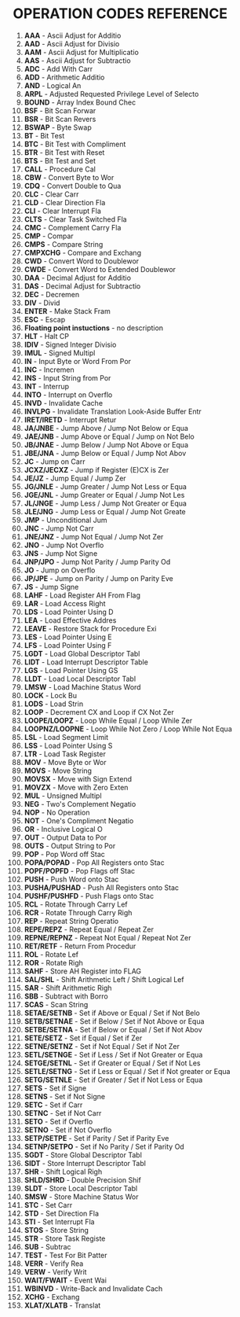  # OPERATION CODES REFERENCE
 
 1. **AAA** - Ascii Adjust for Additio 
 2. **AAD** - Ascii Adjust for Divisio 
 3. **AAM** - Ascii Adjust for Multiplicatio 
 4. **AAS** - Ascii Adjust for Subtractio 
 5. **ADC** - Add With Carr 
 6. **ADD** - Arithmetic Additio 
 7. **AND** - Logical An 
 8. **ARPL** - Adjusted Requested Privilege Level of Selecto 
 9. **BOUND** - Array Index Bound Chec 
 10. **BSF** - Bit Scan Forwar 
 11. **BSR** - Bit Scan Revers 
 12. **BSWAP** - Byte Swap 
 13. **BT** - Bit Test 
 14. **BTC** - Bit Test with Compliment  
 15. **BTR** - Bit Test with Reset  
 16. **BTS** - Bit Test and Set  
 17. **CALL** - Procedure Cal 
 18. **CBW** - Convert Byte to Wor 
 19. **CDQ** - Convert Double to Qua 
 20. **CLC** - Clear Carr 
 21. **CLD** - Clear Direction Fla 
 22. **CLI** - Clear Interrupt Fla 
 23. **CLTS** - Clear Task Switched Fla 
 24. **CMC** - Complement Carry Fla 
 25. **CMP** - Compar 
 26. **CMPS** - Compare String 
 27. **CMPXCHG** - Compare and Exchang 
 28. **CWD** - Convert Word to Doublewor 
 29. **CWDE** - Convert Word to Extended Doublewor 
 30. **DAA** - Decimal Adjust for Additio 
 31. **DAS** - Decimal Adjust for Subtractio 
 32. **DEC** - Decremen 
 33. **DIV** - Divid 
 34. **ENTER** - Make Stack Fram 
 35. **ESC** - Escap 
 36. **Floating point instuctions** - no description 
 37. **HLT** - Halt CP 
 38. **IDIV** - Signed Integer Divisio 
 39. **IMUL** - Signed Multipl 
 40. **IN** - Input Byte or Word From Por 
 41. **INC** - Incremen 
 42. **INS** - Input String from Por 
 43. **INT** - Interrup 
 44. **INTO** - Interrupt on Overflo 
 45. **INVD** - Invalidate Cache  
 46. **INVLPG** - Invalidate Translation Look-Aside Buffer Entr 
 47. **IRET/IRETD** - Interrupt Retur 
 48. **JA/JNBE** - Jump Above / Jump Not Below or Equa 
 49. **JAE/JNB** - Jump Above or Equal / Jump on Not Belo 
 50. **JB/JNAE** - Jump Below / Jump Not Above or Equa 
 51. **JBE/JNA** - Jump Below or Equal / Jump Not Abov 
 52. **JC** - Jump on Carr 
 53. **JCXZ/JECXZ** - Jump if Register (E)CX is Zer 
 54. **JE/JZ** - Jump Equal / Jump Zer 
 55. **JG/JNLE** - Jump Greater / Jump Not Less or Equa 
 56. **JGE/JNL** - Jump Greater or Equal / Jump Not Les 
 57. **JL/JNGE** - Jump Less / Jump Not Greater or Equa 
 58. **JLE/JNG** - Jump Less or Equal / Jump Not Greate 
 59. **JMP** - Unconditional Jum 
 60. **JNC** - Jump Not Carr 
 61. **JNE/JNZ** - Jump Not Equal / Jump Not Zer 
 62. **JNO** - Jump Not Overflo 
 63. **JNS** - Jump Not Signe 
 64. **JNP/JPO** - Jump Not Parity / Jump Parity Od 
 65. **JO** - Jump on Overflo 
 66. **JP/JPE** - Jump on Parity / Jump on Parity Eve 
 67. **JS** - Jump Signe 
 68. **LAHF** - Load Register AH From Flag 
 69. **LAR** - Load Access Right 
 70. **LDS** - Load Pointer Using D 
 71. **LEA** - Load Effective Addres 
 72. **LEAVE** - Restore Stack for Procedure Exi 
 73. **LES** - Load Pointer Using E 
 74. **LFS** - Load Pointer Using F 
 75. **LGDT** - Load Global Descriptor Tabl 
 76. **LIDT** - Load Interrupt Descriptor Table 
 77. **LGS** - Load Pointer Using GS 
 78. **LLDT** - Load Local Descriptor Tabl 
 79. **LMSW** - Load Machine Status Word 
 80. **LOCK** - Lock Bu 
 81. **LODS** - Load Strin 
 82. **LOOP** - Decrement CX and Loop if CX Not Zer 
 83. **LOOPE/LOOPZ** - Loop While Equal / Loop While Zer 
 84. **LOOPNZ/LOOPNE** - Loop While Not Zero / Loop While Not Equa 
 85. **LSL** - Load Segment Limit 
 86. **LSS** - Load Pointer Using S 
 87. **LTR** - Load Task Register  
 88. **MOV** - Move Byte or Wor 
 89. **MOVS** - Move String 
 90. **MOVSX** - Move with Sign Extend 
 91. **MOVZX** - Move with Zero Exten 
 92. **MUL** - Unsigned Multipl 
 93. **NEG** - Two's Complement Negatio 
 94. **NOP** - No Operation 
 95. **NOT** - One's Compliment Negatio 
 96. **OR** - Inclusive Logical O 
 97. **OUT** - Output Data to Por 
 98. **OUTS** - Output String to Por 
 99. **POP** - Pop Word off Stac 
 100. **POPA/POPAD** - Pop All Registers onto Stac 
 101. **POPF/POPFD** - Pop Flags off Stac 
 102. **PUSH** - Push Word onto Stac 
 103. **PUSHA/PUSHAD** - Push All Registers onto Stac 
 104. **PUSHF/PUSHFD** - Push Flags onto Stac 
 105. **RCL** - Rotate Through Carry Lef 
 106. **RCR** - Rotate Through Carry Righ 
 107. **REP** - Repeat String Operatio 
 108. **REPE/REPZ** - Repeat Equal / Repeat Zer 
 109. **REPNE/REPNZ** - Repeat Not Equal / Repeat Not Zer 
 110. **RET/RETF** - Return From Procedur 
 111. **ROL** - Rotate Lef 
 112. **ROR** - Rotate Righ 
 113. **SAHF** - Store AH Register into FLAG 
 114. **SAL/SHL** - Shift Arithmetic Left / Shift Logical Lef 
 115. **SAR** - Shift Arithmetic Righ 
 116. **SBB** - Subtract with Borro 
 117. **SCAS** - Scan String 
 118. **SETAE/SETNB** - Set if Above or Equal / Set if Not Belo 
 119. **SETB/SETNAE** - Set if Below / Set if Not Above or Equa 
 120. **SETBE/SETNA** - Set if Below or Equal / Set if Not Abov 
 121. **SETE/SETZ** - Set if Equal / Set if Zer 
 122. **SETNE/SETNZ** - Set if Not Equal / Set if Not Zer 
 123. **SETL/SETNGE** - Set if Less / Set if Not Greater or Equa 
 124. **SETGE/SETNL** - Set if Greater or Equal / Set if Not Les 
 125. **SETLE/SETNG** - Set if Less or Equal / Set if Not greater or Equa 
 126. **SETG/SETNLE** - Set if Greater / Set if Not Less or Equa 
 127. **SETS** - Set if Signe 
 128. **SETNS** - Set if Not Signe 
 129. **SETC** - Set if Carr 
 130. **SETNC** - Set if Not Carr 
 131. **SETO** - Set if Overflo 
 132. **SETNO** - Set if Not Overflo 
 133. **SETP/SETPE** - Set if Parity / Set if Parity Eve 
 134. **SETNP/SETPO** - Set if No Parity / Set if Parity Od 
 135. **SGDT** - Store Global Descriptor Tabl 
 136. **SIDT** - Store Interrupt Descriptor Tabl 
 137. **SHR** - Shift Logical Righ 
 138. **SHLD/SHRD** - Double Precision Shif 
 139. **SLDT** - Store Local Descriptor Tabl 
 140. **SMSW** - Store Machine Status Wor 
 141. **STC** - Set Carr 
 142. **STD** - Set Direction Fla 
 143. **STI** - Set Interrupt Fla 
 144. **STOS** - Store String 
 145. **STR** - Store Task Registe 
 146. **SUB** - Subtrac 
 147. **TEST** - Test For Bit Patter 
 148. **VERR** - Verify Rea 
 149. **VERW** - Verify Writ 
 150. **WAIT/FWAIT** - Event Wai 
 151. **WBINVD** - Write-Back and Invalidate Cach 
 152. **XCHG** - Exchang 
 153. **XLAT/XLATB** - Translat 
